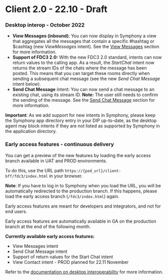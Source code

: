# Client 2.0 - 22.10 - Draft

### Desktop interop - October 2022

* **View Messages (inbound)**: You can now display in Symphony a view that aggregates all the messages that contain a specific #hashtag or $cashtag (new _ViewMessages_ intent). See the [View Messages](../../../embedded-modules/desktop-interoperability/fdc3-intents/#view-messages) section for more information.
* **Support of FDC3 2.0:** With the new FDC3 2.0 standard, intents can now return values to the calling app. As a result, the _StartChat_ intent now returns the stream IDs of the chats where the message has been posted. This means that you can target these rooms directly when sending a subsequent chat message (see the new _Send Chat Message_ intent below).
* **Send Chat Message** intent: You can now send a chat message to an existing chat, using its stream ID. **Note:** The user still needs to confirm the sending of the message. See the [Send Chat Message](../../../embedded-modules/desktop-interoperability/fdc3-intents/#send-chat-message) section for more information.

**Important**: As we add support for new intents in Symphony, please keep the Symphony app directory entry in your DIP up-to-date, as the desktop agent may block intents if they are not listed as supported by Symphony in the application directory.

### Early access features - continuous delivery

You can get a preview of the new features by loading the early access branch available in UAT and PROD environments.&#x20;

To do this, use the URL path `https://{pod_url}/client-bff/fdc3/index.html` in your browser.

**Note**: If you have to log in to Symphony when you load the URL, you will be automatically redirected to the production branch. If this happens, please load the early access branch (`/fdc3/index.html`) again.&#x20;

Early access features are meant for developers and integrators, and not for end users.

Early access features are automatically available in GA on the production branch at the end of the following month.

**Currently available early access features:**

* View Messages intent
* Send Chat Message intent
* Support of return values for the Start Chat intent
* View Contact intent - PROD planned for 22.11 November

Refer to the [documentation on desktop interoperability](../../../embedded-modules/desktop-interoperability/) for more information.
